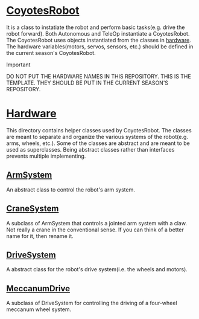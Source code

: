 # [CoyotesRobot](./CoyotesRobot.java)

It is a class to instatiate the robot and perform basic tasks(e.g. drive the robot forward).
Both Autonomous and TeleOp instantiate a CoyotesRobot.
The CoyotesRobot uses objects instantiated from the classes in [hardware](./hardware).
The hardware variables(motors, servos, sensors, etc.) should be defined in the current season's CoyotesRobot.
> [!Important]
> DO NOT PUT THE HARDWARE NAMES IN THIS REPOSITORY. THIS IS THE TEMPLATE.
> THEY SHOULD BE PUT IN THE CURRENT SEASON'S REPOSITORY.

# [Hardware](./hardware/)

This directory contains helper classes used by CoyotesRobot.
The classes are meant to separate and organize the various systems of the robot(e.g. arms, wheels, etc.).
Some of the classes are abstract and are meant to be used as superclasses.
Being abstract classes rather than interfaces prevents multiple implementing.

## [ArmSystem](./hardware/ArmSystem.java)

An abstract class to control the robot's arm system.

## [CraneSystem](./hardware/CraneSystem.java)

A subclass of ArmSystem that controls a jointed arm system with a claw.
Not really a crane in the conventional sense.
If you can think of a better name for it, then rename it.

## [DriveSystem](./hardware/DriveSystem.java)

A abstract class for the robot's drive system(i.e. the wheels and motors).

## [MeccanumDrive](./hardware/MeccanumDrive.java)

A subclass of DriveSystem for controlling the driving of a four-wheel meccanum wheel system.
